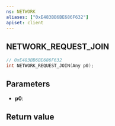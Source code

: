 ```yaml
---
ns: NETWORK
aliases: ["0xE483BB6BE686F632"]
apiset: client
---
```

## NETWORK_REQUEST_JOIN

```c
// 0xE483BB6BE686F632
int NETWORK_REQUEST_JOIN(Any p0);
```


## Parameters
* **p0**:

## Return value

